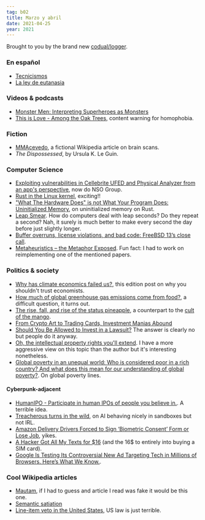 ```yaml
---
tag: b02
title: Marzo y abril
date: 2021-04-25
year: 2021
---
```


Brought to you by the brand new [codual/logger](https://github.com/coDual/logger).

### En español

- [Tecnicismos](https://asihablociceron.blogspot.com/2021/04/tecnicismos.html)
- [La ley de eutanasia](https://asihablociceron.blogspot.com/2021/03/la-ley-de-eutanasia.html)

### Videos & podcasts

- [Monster Men: Interpreting Superheroes as Monsters](https://www.youtube.com/watch?v=kVDYjZhf9yc)
- [This is Love - Among the Oak Trees](https://thisislovepodcast.com/episode-32-among-the-oak-trees/), content warning for homophobia.

### Fiction

- [MMAcevedo](https://qntm.org/mmacevedo), a fictional Wikipedia article on brain scans.
- *The Dispossessed*, by Ursula K. Le Guin.

### Computer Science

- [Exploiting vulnerabilities in Cellebrite UFED and Physical Analyzer from an app's perspective](https://signal.org/blog/cellebrite-vulnerabilities), now do NSO Group.
- [Rust in the Linux kernel](https://security.googleblog.com/2021/04/rust-in-linux-kernel.html), exciting!!
- ["What The Hardware Does" is not What Your Program Does: Uninitialized Memory](https://www.ralfj.de/blog/2019/07/14/uninit.html), on uninitialized memory on Rust.
- [Leap Smear](https://developers.google.com/time/smear). How do computers deal with leap seconds? Do they repeat a second? Nah, it surely is much better to make every second the day before just slightly longer.
- [Buffer overruns, license violations, and bad code: FreeBSD 13’s close call](https://arstechnica.com/gadgets/2021/03/buffer-overruns-license-violations-and-bad-code-freebsd-13s-close-call). 
- [Metaheuristics – the Metaphor Exposed](https://web.archive.org/web/20131102075645/http://antor.ua.ac.be/system/files/mme.pdf). Fun fact: I had to work on reimplementing one of the mentioned papers.


### Politics & society

- [Why has climate economics failed us?](https://noahpinion.substack.com/p/why-has-climate-economics-failed), this edition post on why you shouldn't trust economists.
- [How much of global greenhouse gas emissions come from food?](https://ourworldindata.org/greenhouse-gas-emissions-food), a difficult question, it turns out.
- [The rise, fall, and rise of the status pineapple](https://www.bbc.com/news/uk-england-53432877), a counterpart to the [cult of the mango](https://www.bbc.com/news/magazine-35461265).
- [From Crypto Art to Trading Cards, Investment Manias Abound](https://www.nytimes.com/2021/03/13/technology/crypto-art-NFTs-trading-cards-investment-manias.html)
- [Should You Be Allowed to Invest in a Lawsuit?](https://www.nytimes.com/2015/10/25/magazine/should-you-be-allowed-to-invest-in-a-lawsuit.html) The answer is clearly no but people do it anyway.
- [Oh, the intellectual property rights you'll extend](https://www.slowboring.com/p/dr-seuss-ip). I have a more aggressive view on this topic than the author but it's interesting nonetheless.
- [Global poverty in an unequal world: Who is considered poor in a rich country? And what does this mean for our understanding of global poverty?](https://ourworldindata.org/higher-poverty-global-line). On global poverty lines.

#### Cyberpunk-adjacent
- [HumanIPO - Participate in human IPOs of people you believe in.](https://humanipo.app). A terrible idea.
- [Treacherous turns in the wild](http://lukemuehlhauser.com/treacherous-turns-in-the-wild/), on AI behaving nicely in sandboxes but not IRL.
- [Amazon Delivery Drivers Forced to Sign ‘Biometric Consent’ Form or Lose Job](https://www.vice.com/en/article/dy8n3j/amazon-delivery-drivers-forced-to-sign-biometric-consent-form-or-lose-job), yikes.
- [A Hacker Got All My Texts for \$16](https://www.vice.com/en/article/y3g8wb/hacker-got-my-texts-16-dollars-sakari-netnumber) (and the 16$ to entirely into buying a SIM card).
- [Google Is Testing Its Controversial New Ad Targeting Tech in Millions of Browsers. Here’s What We Know.](https://www.eff.org/deeplinks/2021/03/google-testing-its-controversial-new-ad-targeting-tech-millions-browsers-heres).

### Cool Wikipedia articles
- [Mautam](https://en.wikipedia.org/wiki/Mautam), if I had to guess and article I read was fake it would be this one.
- [Semantic satiation](https://en.m.wikipedia.org/wiki/Semantic_satiation)
- [Line-item veto in the United States](https://en.wikipedia.org/wiki/Line-item_veto_in_the_United_States), US law is just terrible.

